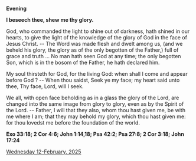 **Evening**

**I beseech thee, shew me thy glory.**
 
God, who commanded the light to shine out of darkness, hath shined in our hearts, to give the light of the knowledge of the glory of God in the face of Jesus Christ. -- The Word was made flesh and dwelt among us, (and we beheld his glory, the glory as of the only begotten of the Father,) full of grace and truth ... No man hath seen God at any time; the only begotten Son, which is in the bosom of the Father, he hath declared him.
 
My soul thirsteth for God, for the living God: when shall I come and appear before God ? -- When thou saidst, Seek ye my face; my heart said unto thee, Thy face, Lord, will I seek.
 
We all, with open face beholding as in a glass the glory of the Lord, are changed into the same image from glory to glory, even as by the Spirit of the Lord. -- Father, I will that they also, whom thou hast given me, be with me where I am; that they may behold my glory, which thou hast given me: for thou lovedst me before the foundation of the world.  

**Exo 33:18; 2 Cor 4:6; John 1:14,18; Psa 42:2; Psa 27:8; 2 Cor 3:18; John 17:24**

[Wednesday 12-February, 2025](https://t.me/daily_light)
